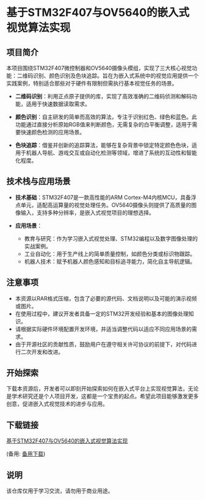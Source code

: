 # 基于STM32F407与OV5640的嵌入式视觉算法实现

## 项目简介

本项目围绕STM32F407微控制器和OV5640摄像头模组，实现了三大核心视觉功能：二维码识别、颜色识别及色块追踪。旨在为嵌入式系统中的视觉应用提供一个实践案例，特别适合那些对于硬件有限制但需执行基本视觉任务的场景。

- **二维码识别**：利用正点原子提供的库，实现了高效准确的二维码侦测和解码功能，适用于快速数据读取需求。
  
- **颜色识别**：自主研发的简单而高效的算法，专注于识别红色、绿色和蓝色。此功能通过直接分析原始RGB值来判断颜色，无需复杂的白平衡调整，适用于需要快速颜色检测的应用场景。

- **色块追踪**：借鉴并创新的追踪算法，能够在复杂背景中锁定特定颜色色块，适用于机器人导航、游戏交互或自动化检测等领域，增进了系统的互动性和智能化程度。

## 技术栈与应用场景

- **技术基础**：STM32F407是一款高性能的ARM Cortex-M4内核MCU，具备浮点单元，适配高运算量的视觉处理任务。OV5640摄像头则提供了高质量的图像输入，支持多种分辨率，是嵌入式视觉项目的理想选择。
  
- **应用场景**：
  - 教育与研究：作为学习嵌入式视觉处理、STM32编程以及数字图像处理的实战案例。
  - 工业自动化：用于生产线上的简单质量控制，如颜色分类或标识物跟踪。
  - 机器人技术：赋予机器人颜色感知和目标追寻能力，简化自主导航逻辑。
  
## 注意事项

- 本资源以RAR格式压缩，包含了必要的源代码、文档说明以及可能的演示视频或图片。
- 在使用过程中，建议开发者具备一定的STM32开发经验和基本的图像处理知识。
- 请根据实际硬件环境配置开发环境，并适当调整代码以适应不同应用场景的需求。
- 由于开源社区的贡献性质，鼓励用户在遵守相关许可协议的前提下，对代码进行二次开发和改进。

## 开始探索

下载本资源后，开发者可以即刻开始探索如何在嵌入式平台上实现视觉算法，无论是学术研究还是个人项目开发，这都是一个宝贵的起点。希望此项目能够激发更多创意，促进嵌入式视觉技术的进步与应用。

## 下载链接
[基于STM32F407与OV5640的嵌入式视觉算法实现](https://pan.quark.cn/s/b9ee35015092) 

(备用: [备用下载](https://pan.baidu.com/s/1n8fhI_WYpWcWHYvIBEegIA?pwd=1234))

## 说明

该仓库仅用于学习交流，请勿用于商业用途。

